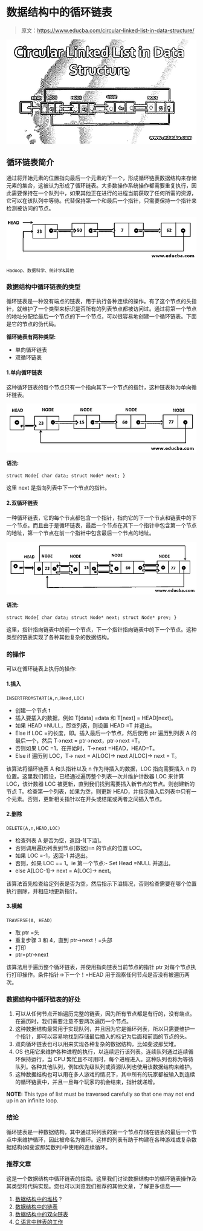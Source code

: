 # 数据结构中的循环链表

> 原文：<https://www.educba.com/circular-linked-list-in-data-structure/>

![Circular Linked List in Data Structure](img/4d6cc42a2c5ecb203b21f6991d7be3c1.png)



## 循环链表简介

通过将开始元素的位置指向最后一个元素的下一个，形成循环链表数据结构来存储元素的集合，这被认为形成了循环链表。大多数操作系统操作都需要重复执行，因此需要保持在一个队列中，如果其他正在进行的进程当前获取了任何所需的资源，它可以在该队列中等待。代替保持第一个和最后一个指针，只需要保持一个指针来检测被访问的节点。

![Circular Linked List in Data Structure 2](img/35c355d0e70750b788cd0a765f2140ce.png)



<small>Hadoop、数据科学、统计学&其他</small>

### 数据结构中循环链表的类型

循环链表是一种没有端点的链表，用于执行各种连续的操作。有了这个节点的头指针，就维护了一个类型来标识是否所有的列表节点都被访问过。通过将第一个节点的地址分配给最后一个节点的下一个节点，可以很容易地创建一个循环链表。下面是它的节点的伪代码。

**循环链表有两种类型:**

*   单向循环链表
*   双循环链表

#### 1.单向循环链表

这种循环链表的每个节点只有一个指向其下一个节点的指针，这种链表称为单向循环链表。

![Doubly](img/0547d2d684af54d8ffe18ca412d7cd65.png)



**语法:**

`struct Node{
char data;
struct Node* next;
}`

这里 next 是指向列表中下一个节点的指针。

#### 2.双循环链表

一种循环链表，它的每个节点都包含一个指针，指向它的下一个节点和链表中的下一个节点。而且由于是循环链表，最后一个节点在其下一个指针中包含第一个节点的地址，第一个节点在前一个指针中包含最后一个节点的地址。

![Doubly Circular Linked List](img/221a2ec2e8ece014929753f045fbab74.png)



**语法:**

`struct Node{
char data;
struct Node* next;
struct Node* prev;
}`

这里，指针指向链表中的前一个节点，下一个指针指向链表中的下一个节点。这种类型的链表实现了各种其他复杂的数据结构。

### 的操作

可以在循环链表上执行的操作:

#### 1.插入

`INSERTFROMSTART(A,n,Head,LOC)`

*   创建一个节点 t
*   插入要插入的数据，例如 T[data] =data 和 T[next] = HEAD[next]。
*   如果 HEAD =NULL，即空列表，则设置 HEAD =T 并退出。
*   Else if LOC =的长度，即。插入最后一个节点，然后使用 ptr 遍历到列表 A 的最后一个，然后 T->next = ptr->next，ptr->next =T。
*   否则如果 LOC =1，在开始时，T->next =HEAD，HEAD=T。
*   Else if 遍历到 LOC，T-> next = A[LOC]-> next A[LOC]-> next = T。

该算法将循环链表 A 和头指针以及 n 作为待插入的数据，LOC 指向需要插入 n 的位置。这里我们假设，已经通过遍历整个列表一次并维护计数器 LOC 来计算 LOC，该计数器 LOC 被更新，直到我们找到需要插入新节点的节点。则创建新的节点 T。检查第一个列表，如果为空，则更新 HEAD，并指示插入后列表中只有一个元素。否则，更新相关指针以在开头或结尾或两者之间插入节点。

#### 2.删除

`DELETE(A,n,HEAD,LOC)`

*   检查列表 A 是否为空，返回-1[下溢]。
*   否则调用遍历列表到节点[数据]=n 的节点的位置 LOC。
*   如果 LOC =-1，返回-1 并退出。
*   否则，如果 LOC == 1。ie 第一个节点:- Set Head =NULL 并退出。
*   else A[LOC-1]-> next = A[LOC]-> next。

该算法首先检查给定列表是否为空，然后指示下溢情况，否则检查需要在哪个位置执行删除，并相应地更新指针。

#### 3.横越

`TRAVERSE(A, HEAD)`

*   取 ptr =头
*   重复步骤 3 和 4，直到 ptr->next！=头部
*   打印
*   ptr=ptr->next

该算法用于遍历整个循环链表，并使用指向链表当前节点的指针 ptr 对每个节点执行打印操作。条件指针->下一个！=HEAD 用于观察任何节点是否没有被遍历两次。

### 数据结构中循环链表的好处

1.  可以从任何节点开始遍历完整的链表，因为所有节点都是有行的，没有端点。在遍历时，我们需要注意不要两次遍历一个节点。
2.  这种数据结构最常用于实现队列，并且因为它是循环列表，所以只需要维护一个指针，即可以容易地找到存储最后插入的标记为后面和前面的节点的头。
3.  双向循环链表也可以用来实现各种复杂的数据结构，比如斐波那契堆。
4.  OS 也用它来维护各种进程的执行，以连续运行该列表。连续队列通过连续循环保持运行，当 CPU 繁忙且不可用时，每个进程进入。这种队列也称为等待队列。各种其他队列，例如优先级队列或资源队列也使用该数据结构来维护。
5.  这种数据结构也可以用在多人游戏的情况下，其中所有的玩家都被输入到连续的循环链表中，并且一旦每个玩家的机会结束，指针就递增。

**NOTE:** This type of list must be traversed carefully so that one may not end up in an infinite loop.

### 结论

循环链表是一种数据结构，其中通过将列表的第一个节点存储在链表的最后一个节点中来维护循环，因此被命名为循环。这样的列表有助于构建在各种游戏或复杂数据结构(如斐波那契数列)中使用的连续循环。

### 推荐文章

这是一个数据结构中循环链表的指南。这里我们讨论数据结构中的循环链表操作及其类型和代码实现。您也可以浏览我们推荐的其他文章，了解更多信息——

1.  [数据结构中的堆栈](https://www.educba.com/stack-in-data-structure/)？
2.  [数据结构中的链表](https://www.educba.com/linked-list-in-data-structure/)
3.  [数据结构中的双向链表](https://www.educba.com/doubly-linked-list-in-data-structure/)
4.  [C 语言中链表的工作](https://www.educba.com/linked-list-in-c/)





